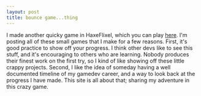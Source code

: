 ```yaml
---
layout: post
title: bounce game...thing
---
```


I made another quicky game in HaxeFlixel, which you can play [here](/games/bouncegame). I'm posting all of these small games that I make for a few reasons. First, it's good practice to show off your progress. I think other devs like to see this stuff, and it's encouraging to others who are learning. Nobody produces their finest work on the first try, so I kind of like showing off these little crappy projects. Second, I like the idea of someday having a well documented timeline of my gamedev career, and a way to look back at the progress I have made. This site is all about that; sharing my adventure in this crazy game.